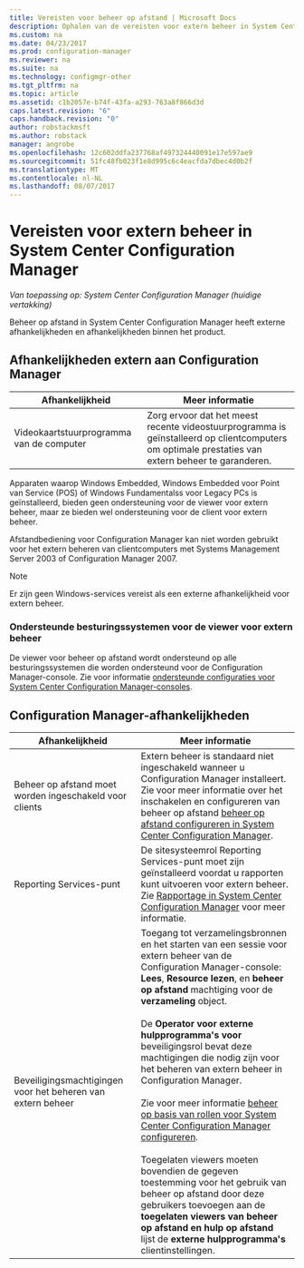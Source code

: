 ```yaml
---
title: Vereisten voor beheer op afstand | Microsoft Docs
description: Ophalen van de vereisten voor extern beheer in System Center Configuration Manager.
ms.custom: na
ms.date: 04/23/2017
ms.prod: configuration-manager
ms.reviewer: na
ms.suite: na
ms.technology: configmgr-other
ms.tgt_pltfrm: na
ms.topic: article
ms.assetid: c1b2057e-b74f-43fa-a293-763a8f866d3d
caps.latest.revision: "6"
caps.handback.revision: "0"
author: robstackmsft
ms.author: robstack
manager: angrobe
ms.openlocfilehash: 12c602ddfa237768af497324440091e17e597ae9
ms.sourcegitcommit: 51fc48fb023f1e8d995c6c4eacfda7dbec4d0b2f
ms.translationtype: MT
ms.contentlocale: nl-NL
ms.lasthandoff: 08/07/2017
---
```

# <a name="prerequisites-for-remote-control-in-system-center-configuration-manager"></a>Vereisten voor extern beheer in System Center Configuration Manager

*Van toepassing op: System Center Configuration Manager (huidige vertakking)*

Beheer op afstand in System Center Configuration Manager heeft externe afhankelijkheden en afhankelijkheden binnen het product.  

## <a name="dependencies-external-to-configuration-manager"></a>Afhankelijkheden extern aan Configuration Manager  

|Afhankelijkheid|Meer informatie|  
|----------------|----------------------|  
|Videokaartstuurprogramma van de computer|Zorg ervoor dat het meest recente videostuurprogramma is geïnstalleerd op clientcomputers om optimale prestaties van extern beheer te garanderen.|  

 Apparaten waarop Windows Embedded, Windows Embedded voor Point van Service (POS) of Windows Fundamentalss voor Legacy PCs is geïnstalleerd, bieden geen ondersteuning voor de viewer voor extern beheer, maar ze bieden wel ondersteuning voor de client voor extern beheer.  

 Afstandbediening voor Configuration Manager kan niet worden gebruikt voor het extern beheren van clientcomputers met Systems Management Server 2003 of Configuration Manager 2007.  

> [!NOTE]  
>  Er zijn geen Windows-services vereist als een externe afhankelijkheid voor extern beheer.  

### <a name="supported-operating-systems-for-the-remote-control-viewer"></a>Ondersteunde besturingssystemen voor de viewer voor extern beheer  
De viewer voor beheer op afstand wordt ondersteund op alle besturingssystemen die worden ondersteund voor de Configuration Manager-console. Zie voor informatie [ondersteunde configuraties voor System Center Configuration Manager-consoles](../../../../core/plan-design/configs/supported-operating-systems-consoles.md).   

## <a name="configuration-manager-dependencies"></a>Configuration Manager-afhankelijkheden  

|Afhankelijkheid|Meer informatie|  
|----------------|----------------------|  
|Beheer op afstand moet worden ingeschakeld voor clients|Extern beheer is standaard niet ingeschakeld wanneer u Configuration Manager installeert. Zie voor meer informatie over het inschakelen en configureren van beheer op afstand [beheer op afstand configureren in System Center Configuration Manager](../../../../core/clients/manage/remote-control/configuring-remote-control.md).|  
|Reporting Services-punt|De sitesysteemrol Reporting Services-punt moet zijn geïnstalleerd voordat u rapporten kunt uitvoeren voor extern beheer. Zie [Rapportage in System Center Configuration Manager](../../../../core/servers/manage/reporting.md) voor meer informatie.|  
|Beveiligingsmachtigingen voor het beheren van extern beheer|Toegang tot verzamelingsbronnen en het starten van een sessie voor extern beheer van de Configuration Manager-console: **Lees**, **Resource lezen**, en **beheer op afstand** machtiging voor de **verzameling** object.<br /><br /> De **Operator voor externe hulpprogramma's voor** beveiligingsrol bevat deze machtigingen die nodig zijn voor het beheren van extern beheer in Configuration Manager.<br /><br /> Zie voor meer informatie [beheer op basis van rollen voor System Center Configuration Manager configureren](../../../../core/servers/deploy/configure/configure-role-based-administration.md).<br /><br /> Toegelaten viewers moeten bovendien de gegeven toestemming voor het gebruik van beheer op afstand door deze gebruikers toevoegen aan de **toegelaten viewers van beheer op afstand en hulp op afstand** lijst de **externe hulpprogramma's** clientinstellingen.
